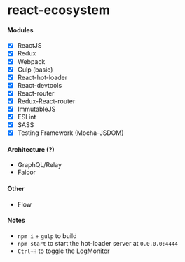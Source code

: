 # react-ecosystem

#### Modules

  * [x] ReactJS
  * [x] Redux
  * [x] Webpack
  * [x] Gulp (basic)
  * [x] React-hot-loader
  * [x] React-devtools
  * [x] React-router
  * [x] Redux-React-router
  * [x] ImmutableJS
  * [x] ESLint
  * [x] SASS
  * [x] Testing Framework (Mocha-JSDOM)

#### Architecture (?)

  * GraphQL/Relay
  * Falcor

#### Other

  * Flow

#### Notes

  - `npm i` + `gulp` to build
  - `npm start` to start the hot-loader server at `0.0.0.0:4444`
  - `Ctrl+H` to toggle the LogMonitor
